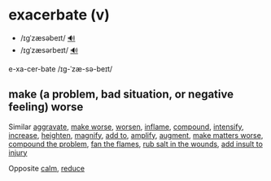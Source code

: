 # exacerbate (v)

- /ɪɡˈzæsəbeɪt/ [🔊](https://www.oxfordlearnersdictionaries.com/media/english/uk_pron/e/exa/exace/exacerbate__gb_1.mp3)
- /ɪɡˈzæsərbeɪt/ [🔊](https://www.oxfordlearnersdictionaries.com/media/english/us_pron/e/exa/exace/exacerbate__us_1.mp3)

e-xa-cer-bate /ɪɡ-ˈzæ-sə-beɪt/

## make (a problem, bad situation, or negative feeling) worse

Similar [aggravate](), [make worse](), [worsen](), [inflame](), [compound](), [intensify](), [increase](), [heighten](), [magnify](), [add to](), [amplify](), [augment](), [make matters worse](), [compound the problem](), [fan the flames](), [rub salt in the wounds](), [add insult to injury]()

Opposite [calm](), [reduce]()